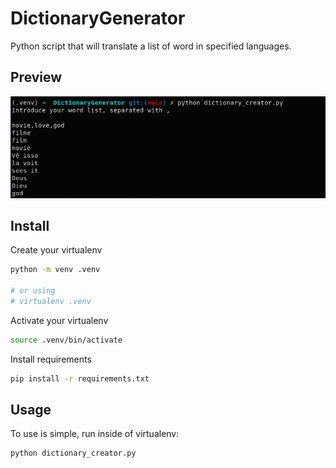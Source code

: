 # DictionaryGenerator
Python script that will translate a list of word in specified languages.


## Preview

![](preview-usage.jpg?raw=true)

## Install

Create your virtualenv

```bash
python -m venv .venv

# or using 
# virtualenv .venv
```

Activate your virtualenv

```bash
source .venv/bin/activate
```

Install requirements

```bash
pip install -r requirements.txt
```

## Usage

To use is simple, run inside of virtualenv:

```bash
python dictionary_creator.py
```